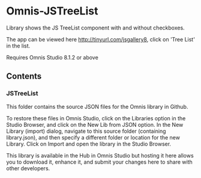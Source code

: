 # Omnis-JSTreeList
Library shows the JS TreeList component with and without checkboxes.

The app can be viewed here http://tinyurl.com/jsgallery8, click on 'Tree List' in the list.

Requires Omnis Studio 8.1.2 or above

## Contents
### JSTreeList

This folder contains the source JSON files for the Omnis library in Github. 

To restore these files in Omnis Studio, click on the Libraries option in the Studio Browser, and click on the New Lib from JSON option. In the New Library (import) dialog, navigate to this source folder (containing library.json), and then specify a different folder or location for the new Library. Click on Import and open the library in the Studio Browser. 

This library is available in the Hub in Omnis Studio but hosting it here allows you to download it, enhance it, and submit your changes here to share with other developers.
